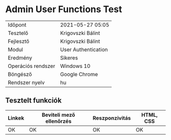 # Admin User Functions Test


| | |
| -- | -- |
| Időpont | 2021-05-27 05:05 |
| Tesztelő | Krigovszki Bálint |
| Fejlesztő |Krigovszki Bálint|
| Modul | User Authentication |
| Eredmény |Sikeres |
| Operációs rendszer | Windows 10 |
| Böngésző | Google Chrome |
| Rendszer nyelv | hu |


## Tesztelt funkciók


| Linkek | Beviteli mező ellenőrzés |Reszponzivitás|  HTML, CSS  
|--| --|--|--|
|OK| OK| OK | OK|